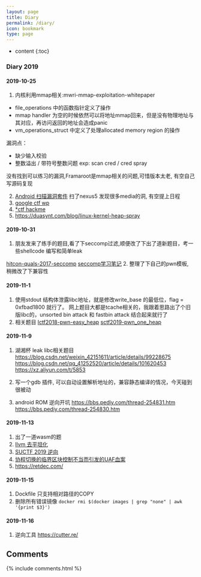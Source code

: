 ```yaml
---
layout: page
title: Diary
permalink: /diary/
icon: bookmark
type: page
---
```


* content
{:toc}

### Diary 2019

#### 2019-10-25

1. 内核利用mmap相关:mwri-mmap-exploitation-whitepaper
* file_operations 中的函数指针定义了操作
* mmap handler 为空的时候依然可以将地址mmap回来，但是没有物理地址与其对应，再访问返回的地址会造成panic
* vm_operations_struct 中定义了处理allocated memory region 的操作

漏洞点： 
* 缺少输入校验
* 整数溢出 / 带符号整数问题
exp: scan cred / cred spray 

没有找到可以练习的漏洞,Framaroot是mmap相关的问题,可惜版本太老, 有空自己写源码复现

2. [Android 扫描漏洞套件](https://github.com/AndroidVTS/android-vts/releases)
扫了nexus5 发现很多media的洞, 有空提上日程
3. [google ctf wp](https://hackmd.io/@gzUPn_btRq2TbqRUdfX9Cw/rkfEQo4gH#Monochromatic)
4. [*ctf hackme](https://github.com/sixstars/starctf2019/tree/master/pwn-hackme)
5. https://duasynt.com/blog/linux-kernel-heap-spray

#### 2019-10-31

1. 朋友发来了练手的题目,看了下seccomp过滤,顺便改了下出了道新题目，考一些shellcode 编写和简单leak

[hitcon-quals-2017-seccomp](https://blukat29.github.io/2017/11/hitcon-quals-2017-seccomp/)
[seccomp学习笔记](https://veritas501.space/2018/05/05/seccomp学习笔记/)
2. 整理了下自己的pwn模板, 稍微改了下兼容性

#### 2019-11-1

1. 使用stdout 结构体泄露libc地址，就是修改write_base 的最低位，flag = 0xfbad1800 就行了。
网上题目大都是tcache相关的，我跟着思路出了个旧版libc的，unsorted bin attack 和 fastbin attack 结合起来就行了
2. 相关题目
[lctf2018-pwn-easy_heap](https://ctf-wiki.github.io/ctf-wiki/pwn/linux/glibc-heap/tcache_attack-zh/#challenge-1-lctf2018-pwn-easy_heap)
[sctf2019-pwn_one_heap](http://blog.eonew.cn/archives/1076#pwn_one_heap)

#### 2019-11-9

1. 湖湘杯
leak libc相关题目
https://blog.csdn.net/weixin_42151611/article/details/99228675
https://blog.csdn.net/qq_41252520/article/details/101620453
https://xz.aliyun.com/t/5853

2. 写一个gdb 插件, 可以自动设置解析地址的，兼容静态编译的情况，今天碰到很被动
3. android ROM 逆向开坑
https://bbs.pediy.com/thread-254831.htm
https://bbs.pediy.com/thread-254830.htm

#### 2019-11-13

1. 出了一道wasm的题
2. [llvm 去平坦化](https://github.com/cq674350529/deflat)
3. [SUCTF 2019 逆向](https://www.52pojie.cn/forum.php?mod=viewthread&tid=1039478extra=page%3D1%26filter%3Dauthor%26orderby%3Ddateline#28221000_hardcpp)
4. [协程切换的临界区块控制不当而引发的UAF血案](https://bbs.pediy.com/thread-224686.htm)
5. https://retdec.com/

#### 2019-11-15  

1. Dockfile 只支持相对路径的COPY
2. 删除所有错误镜像 `docker rmi $(docker images | grep "none" | awk '{print $3}')` 

#### 2019-11-16
1. 逆向工具 https://cutter.re/

## Comments

{% include comments.html %}
